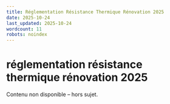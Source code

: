 ```yaml
---
title: Réglementation Résistance Thermique Rénovation 2025
date: 2025-10-24
last_updated: 2025-10-24
wordcount: 11
robots: noindex
---
```


# réglementation résistance thermique rénovation 2025

Contenu non disponible – hors sujet.